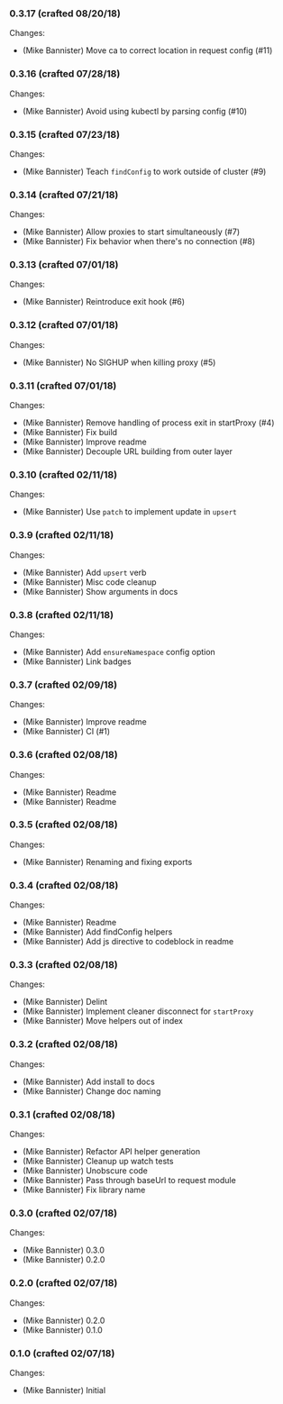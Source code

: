 ### 0.3.17 (crafted 08/20/18)

Changes:

  * (Mike Bannister) Move ca to correct location in request config (#11)

### 0.3.16 (crafted 07/28/18)

Changes:

  * (Mike Bannister) Avoid using kubectl by parsing config (#10)

### 0.3.15 (crafted 07/23/18)

Changes:

  * (Mike Bannister) Teach `findConfig` to work outside of cluster (#9)

### 0.3.14 (crafted 07/21/18)

Changes:

  * (Mike Bannister) Allow proxies to start simultaneously (#7)
  * (Mike Bannister) Fix behavior when there's no connection (#8)

### 0.3.13 (crafted 07/01/18)

Changes:

  * (Mike Bannister) Reintroduce exit hook (#6)

### 0.3.12 (crafted 07/01/18)

Changes:

  * (Mike Bannister) No SIGHUP when killing proxy (#5)

### 0.3.11 (crafted 07/01/18)

Changes:

  * (Mike Bannister) Remove handling of process exit in startProxy (#4)
  * (Mike Bannister) Fix build
  * (Mike Bannister) Improve readme
  * (Mike Bannister) Decouple URL building from outer layer

### 0.3.10 (crafted 02/11/18)

Changes:

  * (Mike Bannister) Use `patch` to implement update in `upsert`

### 0.3.9 (crafted 02/11/18)

Changes:

  * (Mike Bannister) Add `upsert` verb
  * (Mike Bannister) Misc code cleanup
  * (Mike Bannister) Show arguments in docs

### 0.3.8 (crafted 02/11/18)

Changes:

  * (Mike Bannister) Add `ensureNamespace` config option
  * (Mike Bannister) Link badges

### 0.3.7 (crafted 02/09/18)

Changes:

  * (Mike Bannister) Improve readme
  * (Mike Bannister) CI (#1)

### 0.3.6 (crafted 02/08/18)

Changes:

  * (Mike Bannister) Readme
  * (Mike Bannister) Readme

### 0.3.5 (crafted 02/08/18)

Changes:

  * (Mike Bannister) Renaming and fixing exports

### 0.3.4 (crafted 02/08/18)

Changes:

  * (Mike Bannister) Readme
  * (Mike Bannister) Add findConfig helpers
  * (Mike Bannister) Add js directive to codeblock in readme

### 0.3.3 (crafted 02/08/18)

Changes:

  * (Mike Bannister) Delint
  * (Mike Bannister) Implement cleaner disconnect for `startProxy`
  * (Mike Bannister) Move helpers out of index

### 0.3.2 (crafted 02/08/18)

Changes:

  * (Mike Bannister) Add install to docs
  * (Mike Bannister) Change doc naming

### 0.3.1 (crafted 02/08/18)

Changes:

  * (Mike Bannister) Refactor API helper generation
  * (Mike Bannister) Cleanup up watch tests
  * (Mike Bannister) Unobscure code
  * (Mike Bannister) Pass through baseUrl to request module
  * (Mike Bannister) Fix library name

### 0.3.0 (crafted 02/07/18)

Changes:

  * (Mike Bannister) 0.3.0
  * (Mike Bannister) 0.2.0

### 0.2.0 (crafted 02/07/18)

Changes:

  * (Mike Bannister) 0.2.0
  * (Mike Bannister) 0.1.0

### 0.1.0 (crafted 02/07/18)

Changes:

  * (Mike Bannister) Initial
